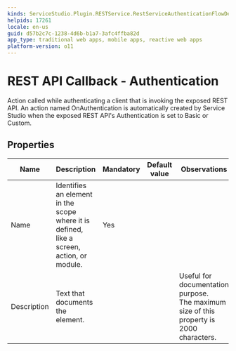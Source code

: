 ```yaml
---
kinds: ServiceStudio.Plugin.RESTService.RestServiceAuthenticationFlowDescriptor
helpids: 17261
locale: en-us
guid: d57b2c7c-1238-4d6b-b1a7-3afc4ffba82d
app_type: traditional web apps, mobile apps, reactive web apps
platform-version: o11
---
```


# REST API Callback - Authentication

Action called while authenticating a client that is invoking the exposed REST API. An action named OnAuthentication is automatically created by Service Studio when the exposed REST API's Authentication is set to Basic or Custom.  

## Properties

<table markdown="1">
<thead>
<tr>
<th>Name</th>
<th>Description</th>
<th>Mandatory</th>
<th>Default value</th>
<th>Observations</th>
</tr>
</thead>
<tbody>
<tr>
<td title="Name">Name</td>
<td>Identifies an element in the scope where it is defined, like a screen, action, or module.</td>
<td>Yes</td>
<td></td>
<td></td>
</tr>
<tr>
<td title="Description">Description</td>
<td>Text that documents the element.</td>
<td></td>
<td></td>
<td>Useful for documentation purpose.<br/>The maximum size of this property is 2000 characters.</td>
</tr>
</tbody>
</table>

